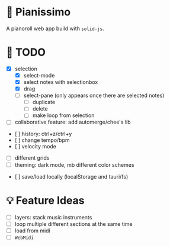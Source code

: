 # 🎹 Pianissimo

A pianoroll web app build with `solid-js`.

# 📝 TODO

- [x] selection
  - [x] select-mode
  - [x] select notes with selectionbox
  - [x] drag
  - [ ] select-pane (only appears once there are selected notes)
    - [ ] duplicate
    - [ ] delete
    - [ ] make loop from selection
- [ ] collaborative feature: add automerge/chee's lib
- [ ] history: ctrl+z/ctrl+y
- [ ] change tempo/bpm
- [ ] velocity mode
- [ ] different grids
- [ ] theming: dark mode, mb different color schemes
- [ ] save/load locally (localStorage and tauri/fs)

# 💡 Feature Ideas

- [ ] layers: stack music instruments
- [ ] loop multiple different sections at the same time
- [ ] load from midi
- [ ] `WebMidi`

